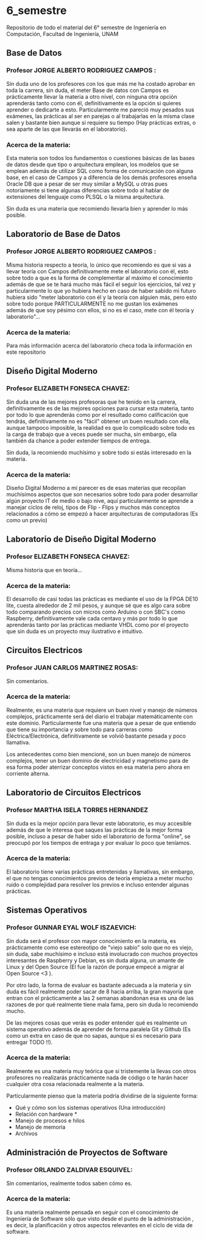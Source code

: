 # 6_semestre
Repositorio de todo el material del 6° semestre de Ingeniería en Computación, Facultad de Ingeniería, UNAM

## Base de Datos 

### Profesor JORGE ALBERTO RODRIGUEZ CAMPOS : 

Sin duda uno de los profesores con los que más me ha costado aprobar en toda la carrera, sin duda, el meter Base de datos con Campos es prácticamente llevar la materia a otro nivel, con ninguna otra opción aprenderás tanto como con él, definitivamente es la opción si quieres aprender o dedicarte a esto.
Particularmente me pareció muy pesados sus exámenes, las prácticas al ser en parejas o al trabajarlas en la misma clase salen y bastante bien aunque si requiere su tiempo (Hay prácticas extras, o sea aparte de las que llevarás en el laboratorio).

### Acerca de la materia:

Esta materia son todos los fundamentos o cuestiones básicas de las bases de datos desde que tipo o arquitectura emplean, los modelos que se emplean además de utilizar SQL como forma de comunicación con alguna base, en el caso de Campos y a diferencia de los demás profesores enseña Oracle DB que a pesar de ser muy similar a MySQL u otras pues notoriamente si tiene algunas diferencias sobre todo al hablar de extensiones del lenguaje como PLSQL o la misma arquitectura.

Sin duda es una materia que recomiendo llevarla bien y aprender lo más posible.


## Laboratorio de Base de Datos 

### Profesor JORGE ALBERTO RODRIGUEZ CAMPOS : 

Misma historia respecto a teoría, lo único que recomiendo es que si vas a llevar teoría con Campos definitivamente mete el laboratorio con él, esto sobre todo a que es la forma de complementar al máximo el conocimiento además de que se te hará mucho más fácil el seguir los ejercicios, tal vez y particularmente lo que yo hubiera hecho en caso de haber sabido mi futuro hubiera sido "meter laboratorio con él y la teoría con alguien más, pero esto sobre todo porque PARTICULARMENTE no me gustan los exámenes además de que soy pésimo con ellos, si no es el caso, mete con él teoría y laboratorio"...

### Acerca de la materia:

Para más información acerca del laboratorio checa toda la información en este repositorio


## Diseño Digital Moderno

### Profesor ELIZABETH FONSECA CHAVEZ: 

Sin duda una de las mejores profesoras que he tenido en la carrera, definitivamente es de las mejores opciones para cursar esta materia, tanto por todo lo que aprenderás como por el resultado como calificación que tendrás, definitivamente no es "fácil" obtener un buen resultado con ella, aunque tampoco imposible, la realidad es que lo complicado sobre todo es la carga de trabajo que a veces puede ser mucha, sin embargo, ella también da chance a poder extender tiempos de entrega.

Sin duda, la recomiendo muchísimo y sobre todo si estás interesado en la materia.


### Acerca de la materia:

Diseño Digital Moderno a mi parecer es de esas materias que recopilan muchísimos aspectos que son necesarios sobre todo para poder desarrollar algún proyecto IT de medio o bajo nive, aquí particularmente se aprende a manejar ciclos de reloj, tipos de Flip - Flips y muchos más conceptos relacionados a cómo se empezó a hacer arquitecturas de computadoras (Es como un previo)


## Laboratorio de Diseño Digital Moderno

### Profesor ELIZABETH FONSECA CHAVEZ: 

Misma historia que en teoría...

### Acerca de la materia:

El desarrollo de casi todas las prácticas es mediante el uso de la FPGA DE10 lite, cuesta alrededor de 2 mil pesos, y aunque sé que es algo cara sobre todo comparando precios con micros como Arduino o con SBC's como Raspberry, definitivamente vale cada centavo y más por todo lo que aprenderás tanto por las prácticas mediante VHDL como por el proyecto que sin duda es un proyecto muy ilustrativo e intuitivo.


## Circuitos Electricos

### Profesor JUAN CARLOS MARTINEZ ROSAS: 

Sin comentarios.

### Acerca de la materia:

Realmente, es una materia que requiere un buen nivel y manejo de números complejos, prácticamente será del diario el trabajar matemáticamente con este dominio.
Particularmente fue una materia que a pesar de que entiendo que tiene su importancia y sobre todo para carreras como Eléctrica/Electrónica, definitivamente se volvió bastante pesada y poco llamativa.

Los antecedentes como bien mencioné, son un buen manejo de números complejos, tener un buen dominio de electricidad y magnetismo para de esa forma poder aterrizar conceptos vistos en esa materia pero ahora en corriente alterna.

## Laboratorio de Circuitos Electricos

### Profesor MARTHA ISELA TORRES HERNANDEZ 

Sin duda es la mejor opción para llevar este laboratorio, es muy accesible además de que le interesa que saques las prácticas de la mejor forma posible, incluso a pesar de haber sido el laboratorio de forma "online", se preocupó por los tiempos de entraga y por evaluar lo poco que teníamos.

### Acerca de la materia:

El laboratorio tiene varias prácticas entretenidas y llamativas, sin embargo, el que no tengas conocimientos previos de teoría empieza a meter mucho ruido o complejidad para resolver los previos e incluso entender algunas prácticas.

## Sistemas Operativos

### Profesor GUNNAR EYAL WOLF ISZAEVICH: 

Sin duda será el profesor con mayor conocimiento en la materia, es prácticamente como ese estereotipo de "viejo sabio" solo que no es viejo, sin duda, sabe muchísimo e incluso está involucrado con muchos proyectos interesantes de Raspberry y Debian, es sin duda alguna, un amante de Linux y del Open Source (El fue la razón de porque empecé a migrar al Open Source <3 ).

Por otro lado, la forma de evaluar es bastante adecuada a la materia y sin duda es fácil realmente poder sacar de 8 hacia arriba, la gran mayoría que entran con el prácticamente a las 2 semanas abandonan esa es una de las razones de por qué realmente tiene mala fama, pero sin duda lo recomiendo mucho.

De las mejores cosas que verás es poder entender qué es realmente un sistema operativo además de aprender de forma paralela Git y Github (Es como un extra en caso de que no sapas, aunque si es necesario para entregar TODO !!).

### Acerca de la materia: 

Realmente es una materia muy teórica que si tristemente la llevas con otros profesores no realizarás prácticamente nada de código o te harán hacer cualquier otra cosa relacionada realmente a la materia.

Particularmente pienso que la materia podría dividirse de la siguiente forma:
  - Qué y cómo son los sistemas operativos (Una introducción)
  - Relación con hardware * 
  - Manejo de procesos e hilos
  - Manejo de memoria 
  - Archivos

## Administración de Proyectos de Software

### Profesor ORLANDO ZALDIVAR ESQUIVEL: 

Sin comentarios, realmente todos saben cómo es.

### Acerca de la materia:

Es una materia realmente pensada en seguir con el conocimiento de Ingeniería de Software sólo que visto desde el punto de la administración , es decir, la planificación y otros aspectos relevantes en el ciclo de vida de software.


